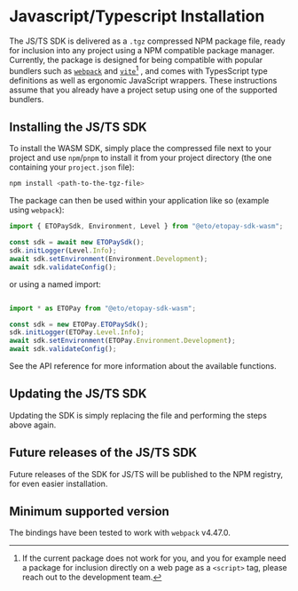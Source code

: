 # Javascript/Typescript Installation

The JS/TS SDK is delivered as a `.tgz` compressed NPM package file, ready for inclusion into any project using a NPM compatible package manager. Currently, the package is designed for being compatible with
popular bundlers such as [`webpack`](https://webpack.js.org/) and [`vite`](https://vitejs.dev/)[^wasm-package] , and comes with TypesScript type definitions as well as ergonomic JavaScript wrappers.
These instructions assume that you already have a project setup using one of the supported bundlers.

## Installing the JS/TS SDK

To install the WASM SDK, simply place the compressed file next to your project and use `npm`/`pnpm` to install it from your project directory (the one containing your `project.json` file):

```bash
npm install <path-to-the-tgz-file>
```

The package can then be used within your application like so (example using `webpack`):

```typescript
import { ETOPaySdk, Environment, Level } from "@eto/etopay-sdk-wasm";

const sdk = await new ETOPaySdk();
sdk.initLogger(Level.Info);
await sdk.setEnvironment(Environment.Development);
await sdk.validateConfig();
```

or using a named import:

```typescript

import * as ETOPay from "@eto/etopay-sdk-wasm";

const sdk = new ETOPay.ETOPaySdk();
sdk.initLogger(ETOPay.Level.Info);
await sdk.setEnvironment(ETOPay.Environment.Development);
await sdk.validateConfig();

```

See the API reference for more information about the available functions.

## Updating the JS/TS SDK

Updating the SDK is simply replacing the file and performing the steps above again.

## Future releases of the JS/TS SDK

Future releases of the SDK for JS/TS will be published to the NPM registry, for even easier installation.

## Minimum supported version

The bindings have been tested to work with `webpack` v4.47.0.

[^wasm-package]: If the current package does not work for you, and you for example need a package for inclusion directly on a web page as a `<script>` tag, please reach out to the development team.
